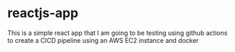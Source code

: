 # reactjs-app
This is a simple react app that I am going to be testing using github actions to create a CICD pipeline using an AWS EC2 instance and docker

